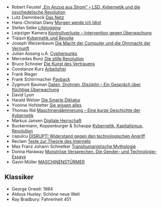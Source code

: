 + Robert Feustel         <a href="https://www.springer.com/us/book/9783658095741" target="_blank">„Ein Anzug aus Strom” – LSD, Kybernetik und die psychedelische Revolution</a>
+ Lutz Dammbeck          <a href="http://www.edition-nautilus.de/programm/politik/buch-978-3-89401-453-7.html" target="_blank">Das Netz</a>
+ Hans-Christian Dany    <a href="http://www.edition-nautilus.de/programm/Flugschriften/buch-978-3-89401-784-2.html" target="_blank">Morgen werde ich Idiot</a>
+ Stefan Selke           <a href="http://www.ullsteinbuchverlage.de/nc/buch/details/lifelogging-9783843706865.html" target="_blank">Lifelogging</a>
+ Leipziger Kamera       <a href="http://leipzigerkamera.twoday.net/" target="_blank">Kontrollverluste – Intervention gegen Überwachung</a>
+ Tiqqun                 <a href="http://www.diaphanes.de/buch/detail/100" target="_blank">Kybernetik und Revolte</a>
+ Joseph Weizenbaum      <a href="http://www.suhrkamp.de/buecher/die_macht_der_computer_und_die_ohnmacht_der_vernunft-joseph_weizenbaum_27874.html" target="_blank">Die Macht der Computer und die Ohnmacht der Vernunft</a>
+ Julian Assang u.A.     <a href="http://www.orbooks.com/catalog/cypherpunks/" target="_blank">Cypherpunks</a>
+ Mercedes Bunz          <a href="http://www.suhrkamp.de/buecher/die_stille_revolution-mercedes_bunz_26043.html" target="_blank">Die stille Revolution</a>
+ Bruce Schneier         <a href="http://www.mitp.de/IT-Web/IT-Sicherheit/Die-Kunst-des-Vertrauens.html" target="_blank">Die Kunst des Vertrauens</a>
+ Constanze Kurz         <a href="http://www.randomhouse.de/Buch/Arbeitsfrei-Eine-Entdeckungsreise-zu-den-Maschinen-die-uns-ersetzen/Constanze-Kurz/e438314.rhd" target="_blank">Arbeitsfrei</a>
+ Frank Rieger
+ Frank Schirrmacher     <a href="http://www.randomhouse.de/Paperback/Payback/Frank-Schirrmacher/Pantheon/e355243.rhd" target="_blank">Payback</a>
+ Zygmunt Bauman         <a href="http://www.suhrkamp.de/buecher/daten_drohnen_disziplin-zygmunt_bauman_12667.html" target="_blank">Daten, Drohnen, Disziplin – Ein Gespräch über flüchtige Überwachung</a>
+ David Lyon
+ Harald Welzer          <a href="http://www.fischerverlage.de/buch/die_smarte_diktatur/9783104036861" target="_blank">Die Smarte Diktatur</a>
+ Yvonne Hofstetter      <a href="https://www.randomhouse.de/Buch/Sie-wissen-alles/Yvonne-Hofstetter/C.-Bertelsmann/e458581.rhd" target="_blank">Sie wissen alles</a>
+ Thomas Rid             <a href="http://www.ullsteinbuchverlage.de/nc/buch/details/maschinendaemmerung-9783549074695.html" target="_blank">Maschinendämmerung – Eine kurze Geschichte der Kybernetik</a>
+ Markus Jansen          <a href="http://www.schmetterling-verlag.de/page-5_isbn-3-89657-076-5.htm">Digitale Herrschaft</a>
+ Buckermann, Koppenburger & Schaupp        <a href="https://www.unrast-verlag.de/neuerscheinungen/kybernetik-kapitalismus-revolutionen-detail">Kybernetik, Kapitalismus, Revolution</a>
+ capulcu       <a href="https://www.unrast-verlag.de/neuerscheinungen/disrupt-detail">DISRUPT! Widerstand gegen den technologischen Angriff</a>
+ Reclam <a href="https://www.reclam.de/detail/978-3-15-019476-8/Texte_zur_Theorie_des_Internets">Texte zur Theorie des Internets</a>
+ Max Franz Johann Schnetker <a href="https://unrast-verlag.de/produkt/transhumanistische-mythologie/">Transhumanistische Mythologie</a>
+ Donna Haraway <a href="https://argument.de/produkt/monstroese-versprechen-die-gender-und-technologie-essays/">Monströse Versprechen. Die Gender- und Technologie-Essays</a>
+ Gavin Müller <a href="https://edition-nautilus.de/programm/maschinenstuermer/">MASCHINENSTÜRMER</a>


## Klassiker

+   George Orwell: 1984
+   Aldous Huxley: Schöne neue Welt
+   Ray Bradbury: Fahrenheit 451
